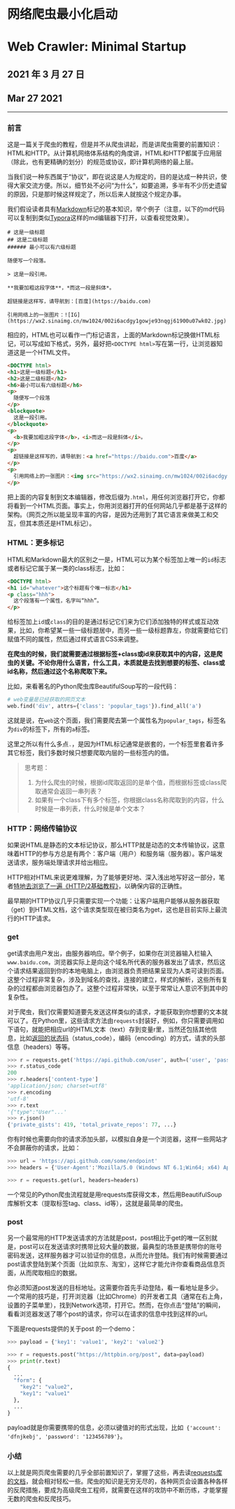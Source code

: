 # 网络爬虫最小化启动

# Web Crawler: Minimal Startup

## 2021 年 3 月 27 日

## Mar 27 2021

---

### 前言

这是一篇关于爬虫的教程，但是并不从爬虫讲起，而是讲爬虫需要的前置知识：HTML和HTTP。从计算机网络体系结构的角度讲，HTML和HTTP都属于应用层（除此，也有更精确的划分）的规范或协议，即计算机网络的最上层。

当我们说一种东西属于“协议”，即在说这是人为规定的，目的是达成一种共识，使得大家交流方便。所以，细节处不必问“为什么”，如要追溯，多半有不少历史遗留的原因，只是那时候这样规定了，所以后来人就按这个规定办事。

我们假设读者具有[Markdown](https://daringfireball.net/projects/markdown/)标记的基本知识，举个例子（注意，以下的md代码可以复制到类似[Typora](https://typora.io/)这样的md编辑器下打开，以查看视觉效果）。

```
# 这是一级标题
## 这是二级标题
###### 最小可以有六级标题

随便写一个段落。

> 这是一段引用。

**我要加粗这段字体**，*而这一段是斜体*。

超链接是这样写，请导航到：[百度](https://baidu.com)

引用网络上的一张图片：![IG](https://wx2.sinaimg.cn/mw1024/002i6acdgy1gowje93nqgj61900u07wk02.jpg)
```

相应的，HTML也可以看作一门标记语言，上面的Markdown标记换做HTML标记，可以写成如下格式，另外，最好把`<DOCTYPE html>`写在第一行，让浏览器知道这是一个HTML文件。

```html
<DOCTYPE html>
<h1>这是一级标题</h1>
<h2>这是二级标题</h2>
<h6>最小可以有六级标题</h6>
<p>
  随便写一个段落
</p>
<blockquote>
  这是一段引用。
</blockquote>
<p>
  <b>我要加粗这段字体</b>，<i>而这一段是斜体</i>。
</p>
<p>
  超链接是这样写的，请导航到：<a href="https://baidu.com">百度</a>
</p>
<p>
  引用网络上的一张图片：<img src="https://wx2.sinaimg.cn/mw1024/002i6acdgy1gowje93nqgj61900u07wk02.jpg">
</p>
```

把上面的内容复制到文本编辑器，修改后缀为`.html`，用任何浏览器打开它，你都将看到一个HTML页面。事实上，你用浏览器打开的任何网站几乎都是基于这样的架构。（网页之所以能呈现丰富的内容，是因为还用到了其它语言来做美工和交互，但其本质还是HTML标记）。

### HTML：更多标记

HTML和Markdown最大的区别之一是，HTML可以为某个标签加上唯一的`id`标志或者标记它属于某一类的class标志，比如：

```html
<DOCTYPE html>
<h1 id="whatever">这个标题有个唯一标志</h1>
<p class="hhh">
  这个段落有一个属性，名字叫“hhh”。
</p>
```

给标签加上`id`或`class`的目的是通过标记它们来为它们添加独特的样式或互动效果，比如，你希望某一些一级标题居中，而另一些一级标题靠左，你就需要给它们赋值不同的属性，然后通过样式语言CSS来调整。

**在爬虫的时候，我们就需要通过根据标签+class或id来获取其中的内容，这是爬虫的关键。不论你用什么语言，什么工具，本质就是去找到想要的标签、class或id名称，然后通过这个名称爬取下来。**

比如，来看著名的Python爬虫库BeautifulSoup写的一段代码：

```python
# web变量是已经获取的网页文本
web.find('div', attrs={'class': 'popular_tags'}).find_all('a')
```

这就是说，在`web`这个页面，我们需要爬去第一个属性名为`popular_tags`，标签名为`div`的标签下，所有的`a`标签。

这里之所以有什么多点`.`，是因为HTML标记通常是嵌套的，一个标签里套着许多其它标签，我们多数时候只想要爬取内层的一些标签内的值。

> 思考题：
>
> 1. 为什么爬虫的时候，根据id爬取返回的是单个值，而根据标签或class爬取通常会返回一串列表？
> 2. 如果有一个class下有多个标签，你根据class名称爬取到的内容，什么时候是一串列表，什么时候是单个文本？

### HTTP：网络传输协议

如果说HTML是静态的文本标记协议，那么HTTP就是动态的文本传输协议，这意味着HTTP的参与方总是有两个：客户端（用户）和服务端（服务器）。客户端发送请求，服务端处理请求并给出相应。

HTTP相对HTML来说更难理解，为了能够更好地、深入浅出地写好这一部分，笔者[特地去浏览了一遍《HTTP/2基础教程》](https://cescdf.com/blog/202103/reading-http2-basic)，以确保内容的正确性。

最早期的HTTP协议几乎只需要实现一个功能：让客户端用户能够从服务器获取（get）到HTML文档，这个请求类型现在被归类名为get，这也是目前实际上最流行的HTTP请求。

### get

get请求由用户发出，由服务器响应。举个例子，如果你在浏览器输入栏输入`www.baidu.com`，浏览器实际上是向这个域名所代表的服务器发出了请求，然后这个请求结果返回到你的本地电脑上，由浏览器负责把结果呈现为人类可读到页面。这整个过程非常复杂，涉及到域名的查找，连接的建立，样式的解析，这些所有复杂的过程都由浏览器包办了。这整个过程非常快，以至于常常让人意识不到其中的复杂性。

对于爬虫，我们仅需要知道要先发送这样类似的请求，才能获取到你想要的文本就可以了。在Python里，这些请求方法由`requests`封装好，例如，你只需要调用如下语句，就能把相应url的HTML文本（text）存到变量r里，当然还包括其他信息，比如[返回的状态码](https://cescdf.com/blog/202103/http-state-code-summary)（status_code），编码（encoding）的方式，请求的头部信息（headers）等等。

```python
>>> r = requests.get('https://api.github.com/user', auth=('user', 'pass'))
>>> r.status_code
200
>>> r.headers['content-type']
'application/json; charset=utf8'
>>> r.encoding
'utf-8'
>>> r.text
'{"type":"User"...'
>>> r.json()
{'private_gists': 419, 'total_private_repos': 77, ...}
```

你有时候也需要向你的请求添加头部，以模拟自身是一个浏览器，这样一些网站才不会屏蔽你的请求，比如：

```python
>>> url = 'https://api.github.com/some/endpoint'
>>> headers = {'User-Agent':'Mozilla/5.0 (Windows NT 6.1;Win64; x64) AppleWebKit/537.36 (KHTML, like Gecko) Chrome/60.0.3112.90 Safari/537.36'}

>>> r = requests.get(url, headers=headers)
```

一个常见的Python爬虫流程就是用requests库获得文本，然后用BeautifulSoup库解析文本（提取标签tag、class、id等），这就是最简单的爬虫。

### post

另一个最常用的HTTP发送请求的方法就是post，post相比于get的唯一区别就是，post可以在发送请求时携带比较大量的数据，最典型的场景是携带你的账号密码发送，这样服务器才可以验证你的信息，从而允许登陆。我们有时候需要通过post请求登陆到某个页面（比如京东、淘宝），这样它才能允许你查看商品信息页面，从而爬取相应的数据。

你必须知道post发送的目标地址。这需要你首先手动登陆，看一看地址是多少。一个常用的技巧是，打开浏览器（比如Chrome）的开发者工具（通常在右上角，设置的子菜单里），找到Network选项，打开它。然而，在你点击“登陆”的瞬间，看看浏览器发送了哪个post的请求，你可以在请求的信息中找到这样的url。

下面是requests提供的关于post 的一个demo：

```python
>>> payload = {'key1': 'value1', 'key2': 'value2'}

>>> r = requests.post("https://httpbin.org/post", data=payload)
>>> print(r.text)
{
  ...
  "form": {
    "key2": "value2",
    "key1": "value1"
  },
  ...
}
```

payload就是你需要携带的信息，必须以键值对的形式出现，比如` {'account': 'dfnjkebj', 'password': '123456789'}`。

### 小结

以上就是网页爬虫需要的几乎全部前置知识了，掌握了这些，再去读[requests库的文档](https://requests.readthedocs.io/en/master/)，就会相对轻松一些。爬虫的知识是无穷无尽的，各种网页会设置各种各样的反爬措施，要成为高级爬虫工程师，就需要在这样的攻防中不断历练，才能掌握无数的爬虫和反爬技巧。
